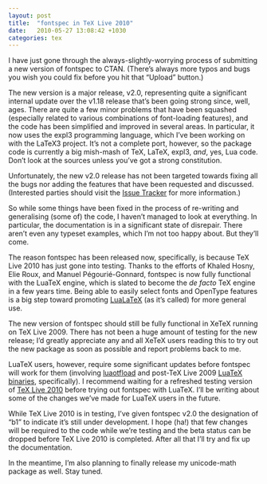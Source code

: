 ```yaml
---
layout: post
title:  "fontspec in TeX Live 2010"
date:   2010-05-27 13:08:42 +1030
categories: tex
---
```


I have just gone through the always-slightly-worrying process of
submitting a new version of fontspec to CTAN. (There’s always more typos
and bugs you wish you could fix before you hit that “Upload” button.)

The new version is a major release, v2.0, representing quite a
significant internal update over the v1.18 release that’s been going
strong since, well, ages. There are quite a few minor problems that have
been squashed (especially related to various combinations of
font-loading features), and the code has been simplified and improved in
several areas. In particular, it now uses the expl3 programming
language, which I’ve been working on with the LaTeX3 project. It’s not a
complete port, however, so the package code is currently a big mish-mash
of TeX, LaTeX, expl3, *and*, yes, Lua code. Don’t look at the sources
unless you’ve got a strong constitution.

Unfortunately, the new v2.0 release has not been targeted towards fixing
all the bugs nor adding the features that have been requested and
discussed. (Interested parties should visit the [Issue
Tracker](http://github.com/wspr/fontspec/issues) for more information.)

So while some things have been fixed in the process of re-writing and
generalising (some of) the code, I haven’t managed to look at
everything. In particular, the documentation is in a significant state
of disrepair. There aren’t even any typeset examples, which I’m not too
happy about. But they’ll come.

The reason fontspec has been released now, specifically, is because TeX
Live 2010 has just gone into testing. Thanks to the efforts of Khaled
Hosny, Elie Roux, and Manuel Pégourié-Gonnard, fontspec is now fully
functional with the LuaTeX engine, which is slated to become the *de
facto* TeX engine in a few years time. Being able to easily select fonts
and OpenType features is a big step toward promoting
[LuaLaTeX](http://www.tug.org/mailman/listinfo/lualatex-dev) (as it’s
called) for more general use.

The new version of fontspec should still be fully functional in XeTeX
running on TeX Live 2009. There has not been a huge amount of testing
for the new release; I’d greatly appreciate any and all XeTeX users
reading this to try out the new package as soon as possible and report
problems back to me.

LuaTeX users, however, require some significant updates before fontspec
will work for them (involving
[luaotfload](http://github.com/khaledhosny/luaotfload) and post-TeX Live
2009 [LuaTeX binaries](http://luatex.org/download.html), specifically).
I recommend waiting for a refreshed testing version of [TeX Live
2010](http://tug.org/texlive/mirmon/) before trying out fontspec with
LuaTeX. I’ll be writing about some of the changes we’ve made for LuaTeX
users in the future.

While TeX Live 2010 is in testing, I’ve given fontspec v2.0 the
designation of “b1” to indicate it’s still under development. I hope
(ha!) that few changes will be required to the code while we’re testing
and the beta status can be dropped before TeX Live 2010 is completed.
After all that I’ll try and fix up the documentation.

In the meantime, I’m also planning to finally release my unicode-math
package as well. Stay tuned.

